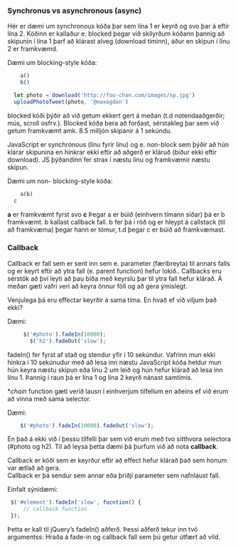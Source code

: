 ### Synchronus vs asynchronous (async)

Hér er dæmi um synchronous kóða þar sem lína 1 er keyrð og svo þar á eftir lína 2.
Kóðinn er kallaður e. blocked þegar við skilyrðum kóðann þannig að skipunin í lína 1 þarf að klárast alveg (download tíminn), áður en skipun í línu 2 er framkvæmd.

Dæmi um blocking-style kóða:
```javascript
	a()
  	b()

  let photo = download('http://foo-chan.com/images/sp.jpg')
  uploadPhotoTweet(photo, '@maxogden')
```

blocked kóði þýðir að við getum ekkert gert á meðan (t.d notendaaðgerðir; mús, scroll osfrv.). Blocked kóða bera að forðast, sérstakleg þar sem við getum framkvæmt amk. 8.5 milljón skipanir á 1 sekúndu.

JavaScript er synchronous (línu fyrir línu) og e. non-block sem þýðir að hún klárar skipunina en hinkrar ekki eftir að aðgerð er kláruð (bíður ekki eftir download). JS þýðandinn fer strax í næstu línu og framkvæmir næstu skipun.

Dæmi um non- blocking-style kóða:

```javascript
	a(b)
  c
```

**a** er framkvæmt fyrst svo **c** 
Þegar a er búið (einhvern tímann síðar) þá er b framkvæmt. b kallast callback fall.
b fer þá í röð og er hleypt á callstack (til að framkvæma) þegar hann er tómur, t.d þegar c er búið að framkvæmast.

### Callback 
Callback er fall sem er sent inn sem e. parameter (færibreyta) til annars falls og er keyrt eftir að ytra fall (e. parent function) hefur lokið.. Callbacks  eru sérstök að því leyti að þau bíða með keyrslu þar til ytra fall hefur klárað. Á meðan gæti vafri veri að keyra önnur föll og að gera ýmislegt.


Venjulega þá eru effectar keyrðir á sama tíma.  En hvað ef við viljum það ekki?

Dæmi:
```javascript
  	 $('#photo').fadeIn(10000);
	   $('h2').fadeOut('slow');  
```

fadeIn() fer fyrst af stað og stendur yfir í 10 sekúndur.  Vafrinn mun ekki hinkra í 10 sekúnudur með að lesa inn næstu JavaScript kóða  heldur mun hún keyra næstu skipun eða línu 2 um leið og hún hefur klárað að lesa inn línu 1.  Þannig í raun þá er lína 1 og lína 2 keyrð nánast samtímis.  

**chain* function gæti verið lausn í einhverjum tilfellum en aðeins ef við erum að vinna með sama selector.

Dæmi:		
```javascript
    $('#photo').fadeIn(10000).fadeOut('slow');
```
En það á ekki við í þessu tilfelli þar sem við erum með tvo sitthvora selectora (#photo og h2).
Til að leysa þetta dæmi þá þurfum við að nota **callback**.


Callback er kóði sem er keyrður eftir að effect hefur klárað það sem honum var ætlað að gera.  
Callback er þá sendur sem annar eða þriðji parameter sem nafnlaust fall.


Einfalt sýnidæmi: 
```javascript
 $('#element').fadeIn('slow', fucntion() {
     // callback function
 });
```
Þetta er kall til jQuery’s fadeIn() aðferð. Þessi aðferð tekur inn tvö argumentss: Hraða á fade-in og callback fall sem þú getur útfært að vild.

